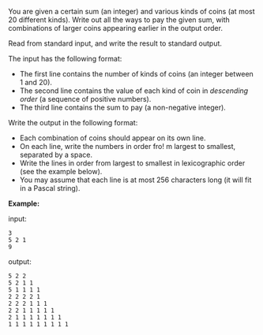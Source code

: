 You are given a certain sum (an integer) and various kinds of coins (at most 20 different kinds). Write out all the ways to pay the given sum, with combinations of larger coins appearing earlier in the output order.

Read from standard input, and write the result to standard output.

The input has the following format:

-   The first line contains the number of kinds of coins (an integer between 1 and 20).
-   The second line contains the value of each kind of coin in _descending order_ (a sequence of positive numbers).
-   The third line contains the sum to pay (a non-negative integer).

Write the output in the following format:

-   Each combination of coins should appear on its own line.
-   On each line, write the numbers in order fro! m largest to smallest, separated by a space.
-   Write the lines in order from largest to smallest in lexicographic order (see the example below).
-   You may assume that each line is at most 256 characters long (it will fit in a Pascal string).

**Example:**

input:

```
3
5 2 1
9
```

output:

```
5 2 2
5 2 1 1
5 1 1 1 1
2 2 2 2 1
2 2 2 1 1 1
2 2 1 1 1 1 1
2 1 1 1 1 1 1 1
1 1 1 1 1 1 1 1 1
```
